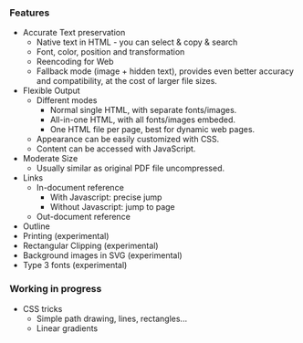 ### Features

* Accurate Text preservation
  - Native text in HTML - you can select & copy & search
  - Font, color, position and transformation
  - Reencoding for Web
  - Fallback mode (image + hidden text), provides even better accuracy and compatibility, at the cost of larger file sizes.
* Flexible Output
  - Different modes
    * Normal single HTML, with separate fonts/images.
    * All-in-one HTML, with all fonts/images embeded.
    * One HTML file per page, best for dynamic web pages.
  - Appearance can be easily customized with CSS.
  - Content can be accessed with JavaScript.
* Moderate Size
  - Usually similar as original PDF file uncompressed.
* Links
  - In-document reference
    - With Javascript: precise jump
    - Without Javascript: jump to page
  - Out-document reference
* Outline
* Printing (experimental)
* Rectangular Clipping (experimental)
* Background images in SVG (experimental)
* Type 3 fonts (experimental)

### Working in progress

* CSS tricks
  - Simple path drawing, lines, rectangles...
  - Linear gradients 

